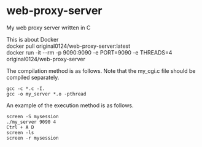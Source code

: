 # web-proxy-server
My web proxy server written in C

This is about Docker  
docker pull original0124/web-proxy-server:latest  
docker run -it --rm -p 9090:9090 -e PORT=9090 -e THREADS=4 original0124/web-proxy-server

  
The compilation method is as follows. Note that the my_cgi.c file should be compiled separately.  
```
gcc -c *.c -I.  
gcc -o my_server *.o -pthread  
```

  
An example of the execution method is as follows.  
```
screen -S mysession  
./my_server 9090 4  
Ctrl + A D   
screen -ls    
screen -r mysession   
```
